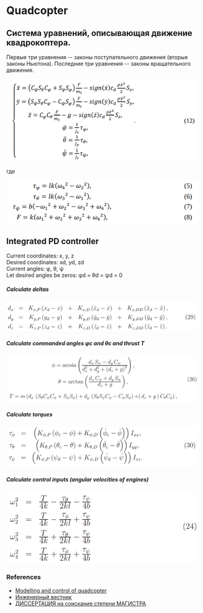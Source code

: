 # Quadcopter



## Система уравнений, описывающая движение квадрокоптера.
Первые три уравнения -- законы поступательного движения (вторые законы Ньютона).
Последние три уравнения -- законы вращательного движения.

![System of equations of movement](res/12.png)

где

![Equations (5)-(8)](res/5-8.png)



## Integrated PD controller

Current coordinates: x, y, z <br>
Desired coordinates: xd, yd, zd <br>
Current angles: φ, θ, ψ <br>
Let desired angles be zeros: φd = θd = ψd = 0 <br>

##### Calculate deltas
![Equations (29)](res/29.png)

##### Calculate commanded angles φc and θc and thrust T
![Equations (26)](res/26.png)

##### Calculate torques
![Equations (30)](res/30.png)

##### Calculate control inputs (angular velocities of engines)
![Equations (24)](res/24.png)



### References
* [Modelling and control of quadcopter](http://sal.aalto.fi/publications/pdf-files/eluu11_public.pdf)
* [Инженерный вестник](res/Gurianov.pdf)
* [ДИССЕРТАЦИЯ на соискание степени МАГИСТРА](http://elib.spbstu.ru/dl/2/v17-5857.pdf/download/v17-5857.pdf)
